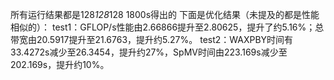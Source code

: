 所有运行结果都是128*128*128 1800s得出的
下面是优化结果（未提及的都是性能相似的）：
test1：GFLOP/s性能由2.66866提升至2.80625，提升了约5.16%；总带宽由20.5917提升至21.6763，提升约5.27%。
test2：WAXPBY时间有33.4272s减少至26.3454，提升约27%，SpMV时间由223.169s减少至202.169s，提升约10%。

